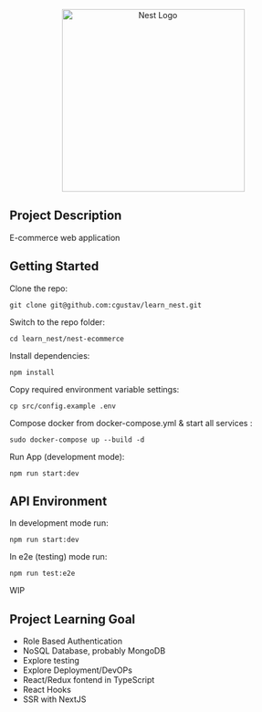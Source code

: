 <p align="center">
  <a href="http://nestjs.com/" target="blank"><img src="https://nestjs.com/img/logo_text.svg" width="320" alt="Nest Logo" /></a>
</p>

## Project Description

E-commerce web application

## Getting Started

Clone the repo:

`git clone git@github.com:cgustav/learn_nest.git`

Switch to the repo folder:

`cd learn_nest/nest-ecommerce`

Install dependencies:

`npm install`

Copy required environment variable settings:

`cp src/config.example .env`

Compose docker from docker-compose.yml & start all services :

`sudo docker-compose up --build -d`

Run App (development mode):

`npm run start:dev`

## API Environment

In development mode run:

`npm run start:dev`

In e2e (testing) mode run:

`npm run test:e2e`

WIP

## Project Learning Goal

- Role Based Authentication
- NoSQL Database, probably MongoDB
- Explore testing
- Explore Deployment/DevOPs
- React/Redux fontend in TypeScript
- React Hooks
- SSR with NextJS
